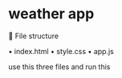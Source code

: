 # weather app

🛑 File structure 

• index.html 
• style.css 
• app.js 
 

use this three files and run this 



